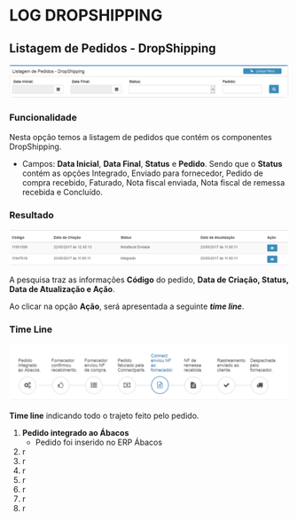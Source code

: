 # LOG DROPSHIPPING

## Listagem de Pedidos - DropShipping

![](/assets/sigeco-integracoes-01.png)

### Funcionalidade

Nesta opção temos a listagem de pedidos que contém os componentes DropShipping.

* Campos: **Data Inicial**, **Data Final**, **Status** e **Pedido**. Sendo que o **Status** contém as opções Integrado, Enviado para fornecedor, Pedido de compra recebido, Faturado, Nota fiscal enviada, Nota fiscal de remessa recebida e Concluído.


### Resultado

![](/assets/sigeco-integracoes-02.png)

A pesquisa traz as informações **Código** do pedido, **Data de Criação, Status, Data de Atualização e Ação**.

Ao clicar na opção **Ação**, será apresentada a seguinte **_time line_**.


### Time Line

![](/assets/statusDropShipping.png)

**Time line** indicando todo o trajeto feito pelo pedido.

1. **Pedido integrado ao Ábacos**
    * Pedido foi inserido no ERP Ábacos
2. r
3. r
4. r
5. r
6. r
7. r
8. r    

